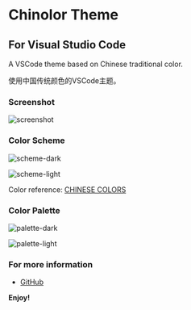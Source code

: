 # Chinolor Theme
## For Visual Studio Code

A VSCode theme based on Chinese traditional color.

使用中国传统颜色的VSCode主题。

### Screenshot

![screenshot](https://s1.ax1x.com/2018/05/12/CBMNBF.png)

### Color Scheme

![scheme-dark](https://s1.ax1x.com/2018/06/29/Piq7lj.png)

![scheme-light](https://s1.ax1x.com/2018/09/05/ipord0.png)

Color reference: [CHINESE COLORS](http://zhongguose.com/)

### Color Palette

![palette-dark](https://s1.ax1x.com/2018/09/05/ipo6iT.png)

![palette-light](https://s1.ax1x.com/2018/09/05/iposoV.png)

### For more information
* [GitHub](https://github.com/iwyvi/chinolor)

**Enjoy!**
